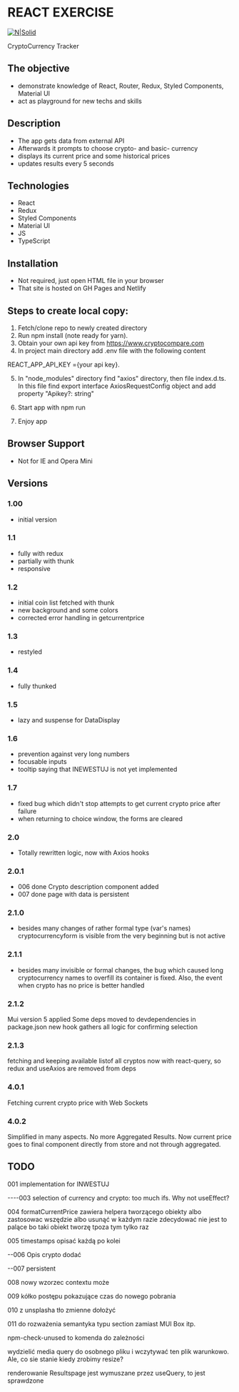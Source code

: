 # REACT EXERCISE

[![N|Solid](https://cldup.com/dTxpPi9lDf.thumb.png)](https://nodesource.com/products/nsolid)

CryptoCurrency Tracker

## The objective

-   demonstrate knowledge of React, Router, Redux, Styled Components, Material UI
-   act as playground for new techs and skills

## Description

-   The app gets data from external API
-   Afterwards it prompts to choose crypto- and basic- currency
-   displays its current price and some historical prices
-   updates results every 5 seconds

## Technologies

-   React
-   Redux
-   Styled Components
-   Material UI
-   JS
-   TypeScript

## Installation

-   Not required, just open HTML file in your browser
-   That site is hosted on GH Pages and Netlify

## Steps to create local copy:

1. Fetch/clone repo to newly created directory
2. Run npm install (note ready for yarn).
3. Obtain your own api key from https://www.cryptocompare.com
4. In project main directory add .env file with the following content

REACT_APP_API_KEY ={your api key}.

5. In "node_modules" directory find "axios" directory, then file index.d.ts. In this file find export interface AxiosRequestConfig object and add property "Apikey?: string"

6. Start app with npm run
7. Enjoy app

## Browser Support

-   Not for IE and Opera Mini

## Versions

### 1.00

-   initial version

### 1.1

-   fully with redux
-   partially with thunk
-   responsive

### 1.2

-   initial coin list fetched with thunk
-   new background and some colors
-   corrected error handling in getcurrentprice

### 1.3

-   restyled

### 1.4

-   fully thunked

### 1.5

-   lazy and suspense for DataDisplay

### 1.6

-   prevention against very long numbers
-   focusable inputs
-   tooltip saying that INEWESTUJ is not yet implemented

### 1.7

-   fixed bug which didn't stop attempts to get current crypto price after failure
-   when returning to choice window, the forms are cleared

### 2.0

-   Totally rewritten logic, now with Axios hooks

### 2.0.1

-   006 done Crypto description component added
-   007 done page with data is persistent

### 2.1.0

-   besides many changes of rather formal type (var's names) cryptocurrencyform is visible from the very beginning but is not active

### 2.1.1

-   besides many invisible or formal changes, the bug which caused long cryptocurrency names to overfill its container is fixed. Also, the event when crypto has no price is better handled

### 2.1.2

Mui version 5 applied
Some deps moved to devdependencies in package.json
new hook gathers all logic for confirming selection

### 2.1.3

fetching and keeping available listof all cryptos now with react-query, so redux and useAxios are removed from deps

### 4.0.1

Fetching current crypto price with Web Sockets

### 4.0.2

Simplified in many aspects. No more Aggregated Results. Now current price goes to final component directly from store and not through aggregated.

## TODO

001 implementation for INWESTUJ

----003 selection of currency and crypto: too much ifs. Why not useEffect?

004 formatCurrentPrice zawiera helpera tworzącego obiekty albo zastosowac wszędzie albo usunąć w każdym razie
zdecydować nie jest to palące bo taki obiekt tworzę tpoza tym tylko raz

005 timestamps opisać każdą po kolei

--006 Opis crypto dodać

--007 persistent

008 nowy wzorzec contextu może

009 kółko postępu pokazujące czas do nowego pobrania

010 z unsplasha tło zmienne dołożyć

011 do rozważenia semantyka typu section zamiast MUI Box itp.

npm-check-unused to komenda do zależności

wydzielić media query do osobnego pliku i wczytywać ten plik warunkowo. Ale, co sie stanie kiedy zrobimy resize?

renderowanie Resultspage jest wymuszane przez useQuery, to jest sprawdzone

